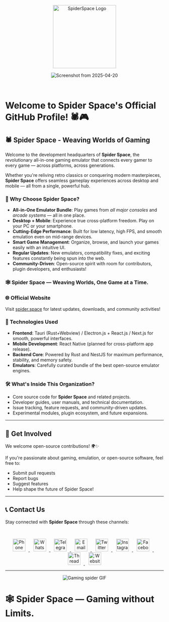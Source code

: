 <p align="center">
    <img src="https://i.ibb.co/hR9zXdLb/Spider-Space-HQ-removebg-preview.png" alt="SpiderSpace Logo" height="200"/>
</p>

<p align="center">
    <img src="https://i.ibb.co/PvwY2mcZ/Screenshot-from-2025-04-20-01-40-34-removebg-preview.png" alt="Screenshot from 2025-04-20"/>
</p>

<br/>

# Welcome to Spider Space's Official GitHub Profile! 🕷️🎮

## 🕷️ Spider Space - Weaving Worlds of Gaming

Welcome to the development headquarters of **Spider Space**, the revolutionary all-in-one gaming emulator that connects every gamer to every game — across platforms, across generations.

Whether you're reliving retro classics or conquering modern masterpieces, **Spider Space** offers seamless gameplay experiences across desktop and mobile — all from a single, powerful hub.

### 🌟 Why Choose Spider Space?
- **All-in-One Emulator Bundle**: Play games from *all major consoles* and *arcade systems* — all in one place.
- **Desktop + Mobile**: Experience true cross-platform freedom. Play on your PC or your smartphone.
- **Cutting-Edge Performance**: Built for low latency, high FPS, and smooth emulation even on mid-range devices.
- **Smart Game Management**: Organize, browse, and launch your games easily with an intuitive UI.
- **Regular Updates**: New emulators, compatibility fixes, and exciting features constantly being spun into the web.
- **Community-Driven**: Open-source spirit with room for contributors, plugin developers, and enthusiasts!

### 🕸️ Spider Space — Weaving Worlds, One Game at a Time.

### 🌐 Official Website
Visit [spider.space](https://spider.space) for latest updates, downloads, and community activities!

### 🚀 Technologies Used
- **Frontend**: Tauri (Rust+Webview) / Electron.js + React.js / Next.js for smooth, powerful interfaces.
- **Mobile Development**: React Native (planned for cross-platform app release).
- **Backend Core**: Powered by Rust and NestJS for maximum performance, stability, and memory safety.
- **Emulators**: Carefully curated bundle of the best open-source emulator engines.

### 🛠️ What's Inside This Organization?
- Core source code for **Spider Space** and related projects.
- Developer guides, user manuals, and technical documentation.
- Issue tracking, feature requests, and community-driven updates.
- Experimental modules, plugin ecosystem, and future expansions.

---

## 🤝 Get Involved
We welcome open-source contributions! 🌍✨  

If you're passionate about gaming, emulation, or open-source software, feel free to:
- Submit pull requests
- Report bugs
- Suggest features
- Help shape the future of Spider Space!

---

## 📞 Contact Us

Stay connected with **Spider Space** through these channels:

<br/>

<p align="center">
  <a href="tel:+919831284491" target="_blank">
        <img src="https://www.svgrepo.com/show/10160/phone-book.svg" alt="Phone" height="40" style="margin-right: 10px;">
    </a>
  &nbsp;&nbsp;
  <a href="https://wa.me/919831284491" target="_blank">
        <img src="https://upload.wikimedia.org/wikipedia/commons/thumb/4/4c/WhatsApp_Logo_green.svg/640px-WhatsApp_Logo_green.svg.png" alt="WhatsApp" height="40" style="margin-right: 10px;">
    </a>
  &nbsp;&nbsp;
  <a href="https://t.me/+919831284491" target="_blank">
        <img src="https://upload.wikimedia.org/wikipedia/commons/thumb/6/62/Telegram_logo_icon.svg/640px-Telegram_logo_icon.svg.png" alt="Telegram" height="40" style="margin-right: 10px;">
    </a>
  &nbsp;&nbsp;
  <a href="mailto:hitus@spider.space" target="_blank">
        <img src="https://upload.wikimedia.org/wikipedia/commons/thumb/7/7e/Gmail_icon_%282020%29.svg/512px-Gmail_icon_%282020%29.svg.png?20221017173631" alt="Email" height="40" style="margin-right: 10px;">
    </a>
    &nbsp;&nbsp;
    <a href="https://twitter.com/SpiderSpaceHQ" target="_blank">
        <img src="https://upload.wikimedia.org/wikipedia/commons/thumb/5/53/X_logo_2023_original.svg/300px-X_logo_2023_original.svg.png?20230728155658" alt="Twitter" height="40" style="margin-right: 10px;">
    </a>
    &nbsp;&nbsp;
    <a href="https://instagram.com/SpiderSpaceHQ" target="_blank">
        <img src="https://upload.wikimedia.org/wikipedia/commons/thumb/9/95/Instagram_new.svg/640px-Instagram_new.svg.png" alt="Instagram" height="40" style="margin-right: 10px;">
    </a>
    &nbsp;&nbsp;
    <a href="https://facebook.com/SpiderSpaceHQ" target="_blank">
        <img src="https://upload.wikimedia.org/wikipedia/commons/thumb/f/fb/Facebook_icon_2013.svg/640px-Facebook_icon_2013.svg.png" alt="Facebook" height="40" style="margin-right: 10px;">
    </a>
    &nbsp;&nbsp;
    <a href="https://threads.net/SpiderSpaceHQ" target="_blank">
        <img src="https://upload.wikimedia.org/wikipedia/commons/thumb/0/01/Threads_%28app%29.svg/512px-Threads_%28app%29.svg.png?20230719223853" alt="Threads" height="40" style="margin-right: 10px;">
    </a>
    &nbsp;&nbsp;
    <a href="https://spider.space" target="_blank">
        <img src="https://upload.wikimedia.org/wikipedia/commons/thumb/f/fd/GNOME_Web_logo_%282021-03%29.svg/640px-GNOME_Web_logo_%282021-03%29.svg.png" alt="Website" height="40">
    </a>
</p>

---

<p align="center">
    <img src="https://i.ibb.co/DPgYXg5b/spider-gaming-ezgif-com-crop.gif" alt="Gaming spider GIF"/>
</p>

# 🕸️ Spider Space — Gaming without Limits.
